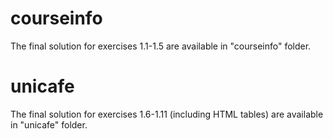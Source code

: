 # courseinfo
The final solution for exercises 1.1-1.5 are available in "courseinfo" folder.

# unicafe
The final solution for exercises 1.6-1.11 (including HTML tables) are available in "unicafe" folder.
